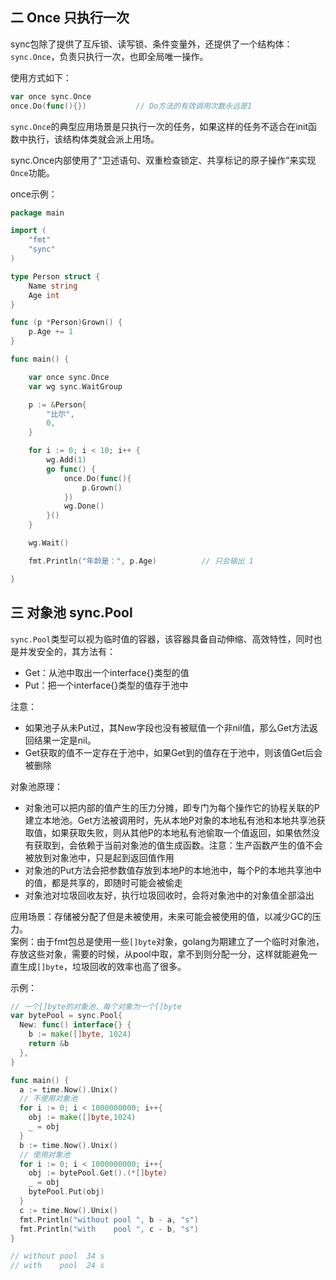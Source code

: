 ## 二 Once 只执行一次

sync包除了提供了互斥锁、读写锁、条件变量外，还提供了一个结构体：`sync.Once`，负责只执行一次，也即全局唯一操作。  

使用方式如下：
```go
var once sync.Once
once.Do(func(){})           // Do方法的有效调用次数永远是1
```

`sync.Once`的典型应用场景是只执行一次的任务，如果这样的任务不适合在init函数中执行，该结构体类就会派上用场。  

sync.Once内部使用了“卫述语句、双重检查锁定、共享标记的原子操作”来实现`Once`功能。  

once示例：
```go
package main

import (
	"fmt"
	"sync"
)

type Person struct {
	Name string
	Age int
}

func (p *Person)Grown() {
	p.Age += 1
}

func main() {

	var once sync.Once
	var wg sync.WaitGroup

	p := &Person{
		"比尔",
		0,
	}

	for i := 0; i < 10; i++ {
		wg.Add(1)
		go func() {
			once.Do(func(){
				p.Grown()
			})
			wg.Done()
		}()
	}

	wg.Wait()

	fmt.Println("年龄是：", p.Age)			// 只会输出 1

}
```

## 三 对象池 sync.Pool

`sync.Pool`类型可以视为临时值的容器，该容器具备自动伸缩、高效特性，同时也是并发安全的，其方法有：
- Get：从池中取出一个interface{}类型的值
- Put：把一个interface{}类型的值存于池中

注意：
- 如果池子从未Put过，其New字段也没有被赋值一个非nil值，那么Get方法返回结果一定是nil。  
- Get获取的值不一定存在于池中，如果Get到的值存在于池中，则该值Get后会被删除

对象池原理：
- 对象池可以把内部的值产生的压力分摊，即专门为每个操作它的协程关联的P建立本地池。Get方法被调用时，先从本地P对象的本地私有池和本地共享池获取值，如果获取失败，则从其他P的本地私有池偷取一个值返回，如果依然没有获取到，会依赖于当前对象池的值生成函数。注意：生产函数产生的值不会被放到对象池中，只是起到返回值作用
- 对象池的Put方法会把参数值存放到本地P的本地池中，每个P的本地共享池中的值，都是共享的，即随时可能会被偷走
- 对象池对垃圾回收友好，执行垃圾回收时，会将对象池中的对象值全部溢出

应用场景：存储被分配了但是未被使用，未来可能会被使用的值，以减少GC的压力。  
案例：由于fmt包总是使用一些`[]byte`对象，golang为期建立了一个临时对象池，存放这些对象，需要的时候，从pool中取，拿不到则分配一分，这样就能避免一直生成`[]byte`，垃圾回收的效率也高了很多。   

示例：
```go
// 一个[]byte的对象池，每个对象为一个[]byte
var bytePool = sync.Pool{
  New: func() interface{} {
    b := make([]byte, 1024)
    return &b
  },
}

func main() {
  a := time.Now().Unix()
  // 不使用对象池
  for i := 0; i < 1000000000; i++{
    obj := make([]byte,1024)
    _ = obj
  }
  b := time.Now().Unix()
  // 使用对象池
  for i := 0; i < 1000000000; i++{
    obj := bytePool.Get().(*[]byte)
    _ = obj
    bytePool.Put(obj)
  }
  c := time.Now().Unix()
  fmt.Println("without pool ", b - a, "s")
  fmt.Println("with    pool ", c - b, "s")
}

// without pool  34 s
// with    pool  24 s
```